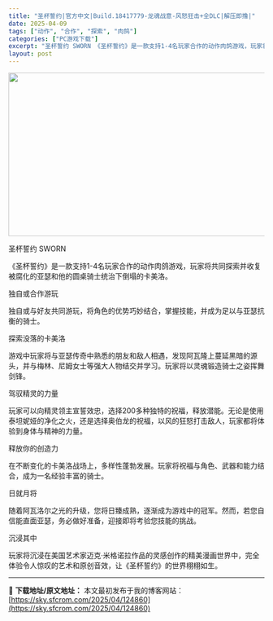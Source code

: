 ```yaml
---
title: "圣杯誓约|官方中文|Build.18417779-龙魂战意-风怒狂击+全DLC|解压即撸|"
date: 2025-04-09
tags: ["动作", "合作", "探索", "肉鸽"]
categories: ["PC游戏下载"]
excerpt: "圣杯誓约 SWORN 《圣杯誓约》是一款支持1-4名玩家合作的动作肉鸽游戏，玩家将共同探索并收复被腐化的亚瑟和他的圆桌骑士统治下倒塌的卡美洛。 独自或合作游玩 独自或与好友共同游玩，将角色的优势巧妙结合，掌握技能，并成为足以与亚瑟抗衡的骑士。 探索没落的卡美洛 游戏中玩家将与亚瑟传奇中熟悉的朋友和敌&hellip;"
layout: post
---
```


<img class="aligncenter size-full wp-image-124838" src="https://sky.sfcrom.com/wp-content/uploads/2025/04/2025040902054830.webp" alt="" width="570" height="321" />

圣杯誓约 SWORN

《圣杯誓约》是一款支持1-4名玩家合作的动作肉鸽游戏，玩家将共同探索并收复被腐化的亚瑟和他的圆桌骑士统治下倒塌的卡美洛。

独自或合作游玩

独自或与好友共同游玩，将角色的优势巧妙结合，掌握技能，并成为足以与亚瑟抗衡的骑士。

探索没落的卡美洛

游戏中玩家将与亚瑟传奇中熟悉的朋友和敌人相遇，发现阿瓦隆上蔓延黑暗的源头，并与梅林、尼姆女士等强大人物结交并学习。玩家将以灵魂锻造骑士之姿挥舞剑锋。

驾驭精灵的力量

玩家可以向精灵领主宣誓效忠，选择200多种独特的祝福，释放潜能。无论是使用泰坦妮娅的净化之火，还是选择奥伯龙的祝福，以风的狂怒打击敌人，玩家都将体验到身体与精神的力量。

释放你的创造力

在不断变化的卡美洛战场上，多样性蓬勃发展。玩家将祝福与角色、武器和能力结合，成为一名经验丰富的骑士。

日就月将

随着阿瓦洛尔之光的升级，您将日臻成熟，逐渐成为游戏中的冠军。然而，若您自信能直面亚瑟，务必做好准备，迎接即将考验您技能的挑战。

沉浸其中

玩家将沉浸在美国艺术家迈克·米格诺拉作品的灵感创作的精美漫画世界中，完全体验令人惊叹的艺术和原创音效，让《圣杯誓约》的世界栩栩如生。

---
📖 **下载地址/原文地址：** 本文最初发布于我的博客网站：[https://sky.sfcrom.com/2025/04/124860](https://sky.sfcrom.com/2025/04/124860)
